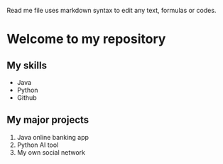 Read me file uses markdown syntax to edit any text, formulas or codes. 

# Welcome to my repository

## My skills
- Java
- Python
- Github

## My major projects
1. Java online banking app
2. Python AI tool
3. My own social network
